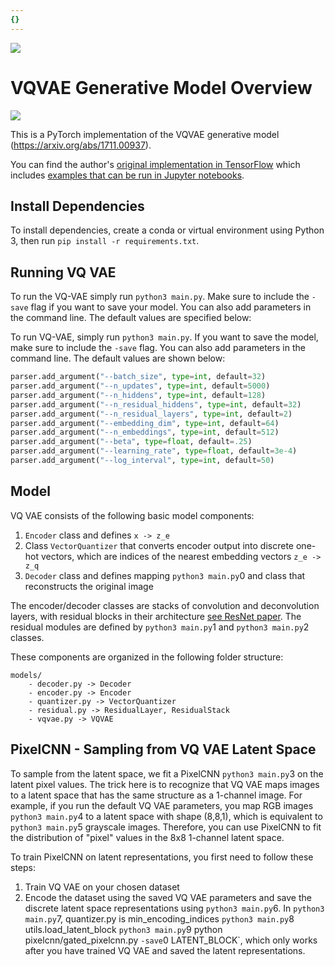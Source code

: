 ```yaml
---
{}
---
```


![](https://fastly.jsdelivr.net/gh/bucketio/img11@main/2024/10/21/1729466068183-23134fce-3131-4262-b18c-f378d71af4f6.gif)


# VQVAE Generative Model Overview

![](https://fastly.jsdelivr.net/gh/bucketio/img9@main/2024/10/20/1729465031968-b3c8959e-1d37-4b8a-91b1-b0b0dfe25143.png)

This is a PyTorch implementation of the VQVAE generative model (<https://arxiv.org/abs/1711.00937>).

You can find the author's [original implementation in TensorFlow](https://github.com/deepmind/sonnet/blob/master/sonnet/python/modules/nets/vqvae.py) which includes [examples that can be run in Jupyter notebooks](https://github.com/deepmind/sonnet/blob/master/sonnet/examples/vqvae_example.ipynb).

## Install Dependencies

To install dependencies, create a conda or virtual environment using Python 3, then run `pip install -r requirements.txt`.

## Running VQ VAE

To run the VQ-VAE simply run `python3 main.py`. Make sure to include the `-save` flag if you want to save your model. You can also add parameters in the command line. The default values are specified below:

To run VQ-VAE, simply run `python3 main.py`. If you want to save the model, make sure to include the `-save` flag. You can also add parameters in the command line. The default values are shown below:

```python
parser.add_argument("--batch_size", type=int, default=32)
parser.add_argument("--n_updates", type=int, default=5000)
parser.add_argument("--n_hiddens", type=int, default=128)
parser.add_argument("--n_residual_hiddens", type=int, default=32)
parser.add_argument("--n_residual_layers", type=int, default=2)
parser.add_argument("--embedding_dim", type=int, default=64)
parser.add_argument("--n_embeddings", type=int, default=512)
parser.add_argument("--beta", type=float, default=.25)
parser.add_argument("--learning_rate", type=float, default=3e-4)
parser.add_argument("--log_interval", type=int, default=50)
```

## Model

VQ VAE consists of the following basic model components:

1. `Encoder` class and defines `x -> z_e`
2. Class `VectorQuantizer` that converts encoder output into discrete one-hot vectors, which are indices of the nearest embedding vectors `z_e -> z_q`
3. `Decoder` class and defines mapping `python3 main.py`0 and class that reconstructs the original image

The encoder/decoder classes are stacks of convolution and deconvolution layers, with residual blocks in their architecture [see ResNet paper](https://arxiv.org/abs/1512.03385). The residual modules are defined by `python3 main.py`1 and `python3 main.py`2 classes.

These components are organized in the following folder structure:

```
models/
    - decoder.py -> Decoder
    - encoder.py -> Encoder
    - quantizer.py -> VectorQuantizer
    - residual.py -> ResidualLayer, ResidualStack
    - vqvae.py -> VQVAE
```

## PixelCNN - Sampling from VQ VAE Latent Space

To sample from the latent space, we fit a PixelCNN `python3 main.py`3 on the latent pixel values. The trick here is to recognize that VQ VAE maps images to a latent space that has the same structure as a 1-channel image. For example, if you run the default VQ VAE parameters, you map RGB images `python3 main.py`4 to a latent space with shape (8,8,1), which is equivalent to `python3 main.py`5 grayscale images. Therefore, you can use PixelCNN to fit the distribution of "pixel" values in the 8x8 1-channel latent space.

To train PixelCNN on latent representations, you first need to follow these steps:

1. Train VQ VAE on your chosen dataset
2. Encode the dataset using the saved VQ VAE parameters and save the discrete latent space representations using `python3 main.py`6. In `python3 main.py`7, quantizer.py is min_encoding_indices `python3 main.py`8 utils.load_latent_block `python3 main.py`9 python pixelcnn/gated_pixelcnn.py `-save`0 LATENT_BLOCK`, which only works after you have trained VQ VAE and saved the latent representations.